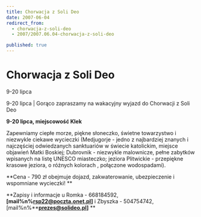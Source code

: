 ```yaml
---
title: Chorwacja z Soli Deo
date: 2007-06-04
redirect_from: 
  - chorwacja-z-soli-deo
  - 2007/2007.06.04-chorwacja-z-soli-deo

published: true
---
```




# Chorwacja z Soli Deo

<time>9-20 lipca</time>

9-20 lipca | 
Gorąco zapraszamy na wakacyjny wyjazd do Chorwacji z Soli Deo 

**9-20 lipca, miejscowość Klek** 

Zapewniamy ciepłe morze, piękne słoneczko, świetne towarzystwo i niezwykle ciekawe wycieczki (Medjugorje - jedno z najbardziej znanych i najczęściej odwiedzanych sanktuariów w świecie katolickim, miejsce objawień Matki Boskiej; Dubrovnik - niezwykle malownicze, pełne zabytków wpisanych na listę UNESCO miasteczko; jeziora Plitwickie - przepiękne krasowe jeziora, o różnych kolorach , połączone wodospadami). 

**Cena - 790 zł obejmuje dojazd, zakwaterowanie, ubezpieczenie i wspomniane wycieczki! **

**Zapisy i informacje u Romka - 668184592, ****[mail%n%rsp22@poczta.onet.pl]****&nbsp;i Zbyszka - 504754742, [mail%n%****prezes@solideo.pl]**
**

<!--CONTENT FROM OLD SERVER (jos before 2013): 9-20 lipca | 
Gorąco zapraszamy na wakacyjny wyjazd do Chorwacji z Soli Deo 

**9-20 lipca, miejscowość Klek** 

Zapewniamy ciepłe morze, piękne słoneczko, świetne towarzystwo i niezwykle ciekawe wycieczki (Medjugorje - jedno z najbardziej znanych i najczęściej odwiedzanych sanktuariów w świecie katolickim, miejsce objawień Matki Boskiej; Dubrovnik - niezwykle malownicze, pełne zabytków wpisanych na listę UNESCO miasteczko; jeziora Plitwickie - przepiękne krasowe jeziora, o różnych kolorach , połączone wodospadami). 

**Cena - 790 zł obejmuje dojazd, zakwaterowanie, ubezpieczenie i wspomniane wycieczki! **



**Zapisy i informacje u Romka - 668184592, ****[mail%n%rsp22@poczta.onet.pl]****&nbsp;i Zbyszka - 504754742, [mail%n%****prezes@solideo.pl]**
**
-->

<!--{{json:{"created_date":"2007-06-04 14:07:17","publish_down":"0000-00-00 00:00:00","id":"506"}}}-->